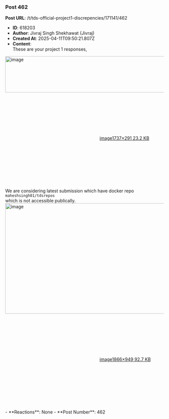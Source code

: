 ### Post 462
**Post URL**: /t/tds-official-project1-discrepencies/171141/462
- **ID**: 618203
- **Author**: Jivraj Singh Shekhawat (Jivraj)
- **Created At**: 2025-04-11T09:50:21.807Z
- **Content**:  
  These are your project 1 responses,<br>
<div class="lightbox-wrapper"><a class="lightbox" href="https://europe1.discourse-cdn.com/flex013/uploads/iitm/original/3X/a/7/a73f7a58a671b757d3df0929df3e0aa912955e6c.png" data-download-href="/uploads/short-url/nRxJMiuYj88WV3hfVjfdjtzAJ8o.png?dl=1" title="image" rel="noopener nofollow ugc"><img src="https://europe1.discourse-cdn.com/flex013/uploads/iitm/optimized/3X/a/7/a73f7a58a671b757d3df0929df3e0aa912955e6c_2_690x115.png" alt="image" data-base62-sha1="nRxJMiuYj88WV3hfVjfdjtzAJ8o" width="690" height="115" srcset="https://europe1.discourse-cdn.com/flex013/uploads/iitm/optimized/3X/a/7/a73f7a58a671b757d3df0929df3e0aa912955e6c_2_690x115.png, https://europe1.discourse-cdn.com/flex013/uploads/iitm/optimized/3X/a/7/a73f7a58a671b757d3df0929df3e0aa912955e6c_2_1035x172.png 1.5x, https://europe1.discourse-cdn.com/flex013/uploads/iitm/optimized/3X/a/7/a73f7a58a671b757d3df0929df3e0aa912955e6c_2_1380x230.png 2x" data-dominant-color="191E25"><div class="meta"><svg class="fa d-icon d-icon-far-image svg-icon" aria-hidden="true"><use href="#far-image"></use></svg><span class="filename">image</span><span class="informations">1737×291 23.2 KB</span><svg class="fa d-icon d-icon-discourse-expand svg-icon" aria-hidden="true"><use href="#discourse-expand"></use></svg></div></a></div>
We are considering latest submission which have docker repo <code>maheshsingh01/tdsrepos </code><br>
which is not accessible publically.<br>
<div class="lightbox-wrapper"><a class="lightbox" href="https://europe1.discourse-cdn.com/flex013/uploads/iitm/original/3X/1/7/174c8e4e8ad4c6e537203447df3d370b0efa8782.png" data-download-href="/uploads/short-url/3k707SsLTwpU5fIttlYi4yib67M.png?dl=1" title="image" rel="noopener nofollow ugc"><img src="https://europe1.discourse-cdn.com/flex013/uploads/iitm/optimized/3X/1/7/174c8e4e8ad4c6e537203447df3d370b0efa8782_2_690x350.png" alt="image" data-base62-sha1="3k707SsLTwpU5fIttlYi4yib67M" width="690" height="350" srcset="https://europe1.discourse-cdn.com/flex013/uploads/iitm/optimized/3X/1/7/174c8e4e8ad4c6e537203447df3d370b0efa8782_2_690x350.png, https://europe1.discourse-cdn.com/flex013/uploads/iitm/optimized/3X/1/7/174c8e4e8ad4c6e537203447df3d370b0efa8782_2_1035x525.png 1.5x, https://europe1.discourse-cdn.com/flex013/uploads/iitm/optimized/3X/1/7/174c8e4e8ad4c6e537203447df3d370b0efa8782_2_1380x700.png 2x" data-dominant-color="154161"><div class="meta"><svg class="fa d-icon d-icon-far-image svg-icon" aria-hidden="true"><use href="#far-image"></use></svg><span class="filename">image</span><span class="informations">1866×949 92.7 KB</span><svg class="fa d-icon d-icon-discourse-expand svg-icon" aria-hidden="true"><use href="#discourse-expand"></use></svg></div></a></div>
- **Reactions**: None
- **Post Number**: 462

